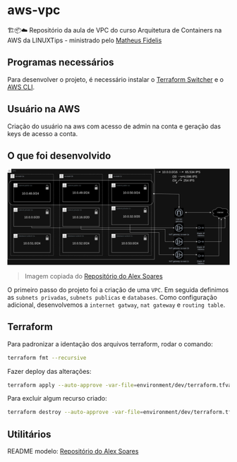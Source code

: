 # aws-vpc

🏗️📦☁️ Repositório da aula de VPC do curso Arquitetura de Containers na AWS da LINUXTips - ministrado pelo [Matheus Fidelis](https://github.com/msfidelis)

## Programas necessários

Para desenvolver o projeto, é necessário instalar o [Terraform Switcher](https://tfswitch.warrensbox.com/Install/) e o [AWS CLI](https://docs.aws.amazon.com/pt_br/cli/latest/userguide/getting-started-install.html).

## Usuário na AWS

Criação do usuário na aws com acesso de admin na conta e geração das keys de acesso a conta.

## O que foi desenvolvido

![VPC](docs/vpc.png)

> Imagem copiada do [Repositório do Alex Soares](https://github.com/So4resAlex/aws-containers-vpc)

O primeiro passo do projeto foi a criação de uma `VPC`. Em seguida definimos as `subnets privadas`, `subnets publicas` e `databases`. Como configuração adicional, desenvolvemos a `internet gatway`, `nat gateway` e `routing table`.

## Terraform

Para padronizar a identação dos arquivos terraform, rodar o comando:

```bash
terraform fmt --recursive
```

Fazer deploy das alterações:

```bash
terraform apply --auto-approve -var-file=environment/dev/terraform.tfvars
```

Para excluir algum recurso criado:

```bash
terraform destroy --auto-approve -var-file=environment/dev/terraform.tfvars
```

## Utilitários

README modelo: [Repositório do Alex Soares](https://github.com/So4resAlex/aws-containers-vpc)
